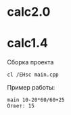 # calc2.0

# calc1.4

Сборка проекта
```
cl /EHsc main.cpp
```

Пример работы:
```
main 10-20*60/60+25
Ответ: 15
```
